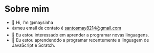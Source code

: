 # Sobre mim 
- 👋 Hi, I’m @maysinha
- :+1:meu email de contato é santosmay8214@gmail.com
- 👀 Eu estou interessado em aprender a programar novas linguagens.
- 🌱 Eu estou aprendenddo a programar recentemente a linguagem de JavaScript e Scratch.
